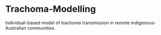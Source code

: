 Trachoma-Modelling
==================

Individual-based model of trachoma transmission in remote indigenous-Australian communities.
